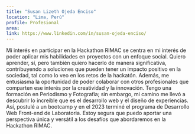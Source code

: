 ```yaml
---
title: "Susan Lizeth Ojeda Enciso"
location: "Lima, Perú"
profile: Profesional
area: 
link: https://www.linkedin.com/in/susan-ojeda-enciso/
---
```


Mi interés en participar en la Hackathon RIMAC se centra en mi interés de poder aplicar mis habilidades en proyectos con un enfoque social. Quiero aprender, sí, pero también quiero hacerlo de manera significativa, contribuyendo a soluciones que pueden tener un impacto positivo en la sociedad, tal como lo veo en los retos de la hackatón. Además, me entusiasma la oportunidad de poder colaborar con otros profesionales que comparten ese interés por la creatividad y la innovación.
Tengo una formación en Periodismo y Fotografía; sin embargo, mi camino me llevó a descubrir lo increíble que es el desarrollo web y el diseño de experiencias. Así, postulé a un bootcamp y en el 2023 terminé el programa de Desarrollo Web Front-end de Laboratoria.  Estoy segura que puedo aportar una perspectiva única y versátil a los desafíos que abordaremos en la Hackathon RIMAC.